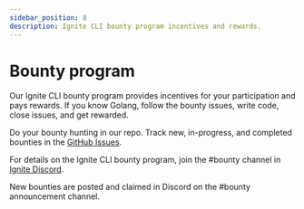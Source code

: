 ```yaml
---
sidebar_position: 8
description: Ignite CLI bounty program incentives and rewards.
---
```


# Bounty program

Our Ignite CLI bounty program provides incentives for your participation and pays rewards. If you know Golang, follow the bounty issues, write code, close issues, and get rewarded.

Do your bounty hunting in our repo. Track new, in-progress, and completed bounties in the [GitHub Issues](https://github.com/ignite/cli/issues?q=is%3Aissue+is%3Aopen+label%3Abounty).

For details on the Ignite CLI bounty program, join the #bounty channel in [Ignite Discord](https://discord.com/invite/ignitecli).

New bounties are posted and claimed in Discord on the #bounty announcement channel.
